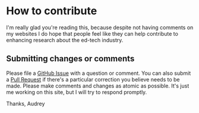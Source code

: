 # How to contribute

I'm really glad you're reading this, because despite not having comments on my websites I do hope that people feel like they can help contribute to enhancing research about the ed-tech industry.

## Submitting changes or comments

Please file a [GitHub Issue](https://github.com/audreywatters/audreywatters.com/issues/new) with a question or comment. You can also submit a [Pull Request](https://github.com/audreywatters/audreywatters.com/pulls) if there's a particular correction you believe needs to be made. Please make comments and changes as atomic as possible. It's just me working on this site, but I will try to respond promptly. 

Thanks,
Audrey
